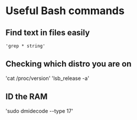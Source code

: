 # Useful Bash commands

## Find text in files easily
~~~
'grep * string'
~~~

## Checking which distro you are on
'cat /proc/version'
'lsb_release -a'

## ID the RAM
'sudo dmidecode --type 17'
